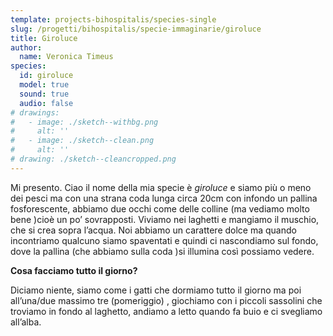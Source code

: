 ```yaml
---
template: projects-bihospitalis/species-single
slug: /progetti/bihospitalis/specie-immaginarie/giroluce
title: Giroluce
author: 
  name: Veronica Timeus
species:
  id: giroluce
  model: true
  sound: true
  audio: false
# drawings:
#   - image: ./sketch--withbg.png
#     alt: ''
#   - image: ./sketch--clean.png
#     alt: ''
# drawing: ./sketch--cleancropped.png
---
```


Mi presento.
Ciao il nome della mia specie è *giroluce* e siamo più o meno dei pesci ma con una strana coda lunga circa 20cm con infondo un pallina fosforescente, abbiamo due occhi come delle colline (ma vediamo molto bene )cioè un po’ sovrapposti.
Viviamo nei laghetti e mangiamo il muschio, che si crea sopra l’acqua.
Noi abbiamo un carattere dolce ma quando incontriamo qualcuno siamo spaventati e quindi ci nascondiamo sul fondo, dove la pallina (che abbiamo sulla coda )si illumina così possiamo vedere.

**Cosa facciamo tutto il giorno?**

Diciamo niente, siamo come i gatti che dormiamo tutto il giorno ma poi all’una/due massimo tre (pomeriggio) , giochiamo con i piccoli sassolini che troviamo in fondo al laghetto, andiamo a letto quando fa buio e ci svegliamo all’alba.

